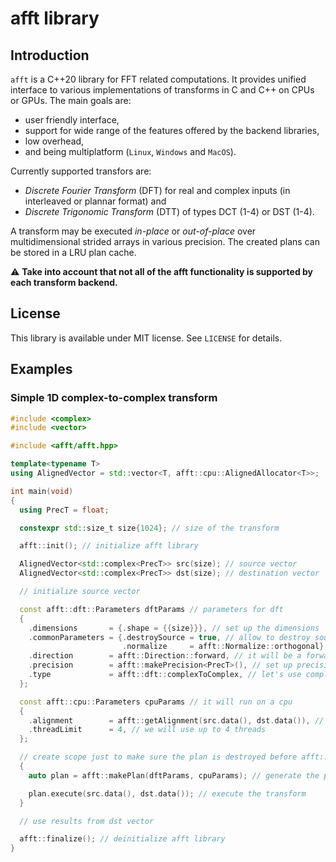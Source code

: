 # afft library
## Introduction
`afft` is a C++20 library for FFT related computations. It provides unified interface to various implementations of transforms in C and C++ on CPUs or GPUs. The main goals are:
- user friendly interface,
- support for wide range of the features offered by the backend libraries,
- low overhead,
- and being multiplatform (`Linux`, `Windows` and `MacOS`).

Currently supported transfors are:
- *Discrete Fourier Transform* (DFT) for real and complex inputs (in interleaved or plannar format) and
- *Discrete Trigonomic Transform* (DTT) of types DCT (1-4) or DST (1-4).

A transform may be executed *in-place* or *out-of-place* over multidimensional strided arrays in various precision. The created plans can be stored in a LRU plan cache.

:warning: **Take into account that not all of the afft functionality is supported by each transform backend.**

## License
This library is available under MIT license. See `LICENSE` for details.

## Examples
### Simple 1D complex-to-complex transform
```cpp
#include <complex>
#include <vector>

#include <afft/afft.hpp>

template<typename T>
using AlignedVector = std::vector<T, afft::cpu::AlignedAllocator<T>>;

int main(void)
{
  using PrecT = float;

  constexpr std::size_t size{1024}; // size of the transform

  afft::init(); // initialize afft library

  AlignedVector<std::complex<PrecT>> src(size); // source vector
  AlignedVector<std::complex<PrecT>> dst(size); // destination vector

  // initialize source vector

  const afft::dft::Parameters dftParams // parameters for dft
  {
    .dimensions       = {.shape = {{size}}}, // set up the dimensions
    .commonParameters = {.destroySource = true, // allow to destroy source data
                         .normalize     = afft::Normalize::orthogonal}, // use orthogonal normalization
    .direction        = afft::Direction::forward, // it will be a forward transform
    .precision        = afft::makePrecision<PrecT>(), // set up precision of the transform
    .type             = afft::dft::complexToComplex, // let's use complex-to-complex transform
  };

  const afft::cpu::Parameters cpuParams // it will run on a cpu
  {
    .alignment        = afft::getAlignment(src.data(), dst.data()), // get alignment of the pointers
    .threadLimit      = 4, // we will use up to 4 threads
  };

  // create scope just to make sure the plan is destroyed before afft::finalize() is called
  {
    auto plan = afft::makePlan(dftParams, cpuParams); // generate the plan of the transform

    plan.execute(src.data(), dst.data()); // execute the transform
  }

  // use results from dst vector

  afft::finalize(); // deinitialize afft library
}
```